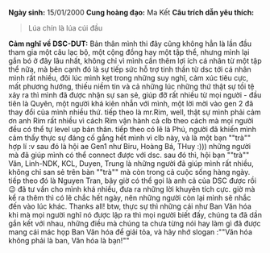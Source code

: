 **Ngày sinh:** 15/01/2000
**Cung hoàng đạo:** Ma Kết
**Câu trích dẫn yêu thích:**
> Lúa chín là lúa cúi đầu

**Cảm nghĩ về DSC-DUT:** Bản thân mình thi đây cũng không hẳn là lần đầu tham gia một câu lạc bộ, một cộng đồng hay một tập thể, nhưng mình lại gắn bó ở đây lâu nhất, không chỉ vì mình cần thêm lợi ích cá nhân từ một tập thể nữa, mà bên cạnh đó là sự tiếp sức hỗ trợ tinh thần từ dsc tới cá nhân mình rất nhiều, đôi lúc mình kẹt trong những suy nghĩ, cảm xúc tiêu cực, mất phương hướng, thiếu niềm tin và cả những lúc những thứ thật sự tồi tệ xảy ra thì mình đã được nhận sự san sẻ, giúp đỡ rất nhiều từ mọi người - đầu tiên là Quyên, một người khá kiên nhẫn với mình, một lời mời vào gen 2 đã thay đổi của mình nhiều thứ.
tiếp theo là mr.Rim, well, thật sự mình phải cảm ơn anh Rim rất nhiều vì cách Rim vận hành cả clb theo cách mà mọi người đều có thể tự level up bản thân.
tiếp theo có lẽ là Phú,  người đã khiến mình cảm thấy thực sự đáng cố gắng hết mình vì clb này, và là một bạn ""trà"" hợp lí :v
sau đó là hội ae Gen1 như Biru, Hoàng Bá, THuy :))) những người mà đã giúp mình có thể connect được với dsc.
sau đó thì, hội bạn ""trà"" Văn, Linh-NDK, KCL, Duyen, Trung là những người đã giúp mình rất nhiều, không chỉ san sẻ trên bàn ""trà"" mà còn trong cả cuộc sống hàng ngày.
tiếp theo đó là Nguyen Tran, bây giờ có thể gọi là anh cả của DSC được rồi 😉 đã tư vấn cho mình khá nhiều, đưa ra những lời khuyên tích cực.
giờ mà kể ra thêm thì có lẽ chắc hết ngày, nên những người còn lại mình sẽ nhắc đến vào lúc khác.
Thanks all! btw, thực sự thì những cái như Ban Văn hóa khi mà mọi người nghĩ nó được lập ra thì mọi người biết đấy, chúng ta đã dần gắn kết với nhau, những điều mà chúng ta chưa từng nói hay làm gì đã được mang cái mác họp Ban Văn hóa để giải tỏa, và hãy nhớ slogan :""Văn hóa không phải là ban, Văn hóa là bạn!""
